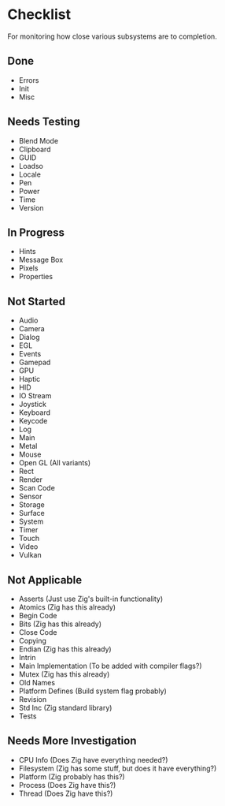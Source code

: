 # Checklist
For monitoring how close various subsystems are to completion.

## Done
* Errors
* Init
* Misc

## Needs Testing
* Blend Mode
* Clipboard
* GUID
* Loadso
* Locale
* Pen
* Power
* Time
* Version

## In Progress
* Hints
* Message Box
* Pixels
* Properties

## Not Started
* Audio
* Camera
* Dialog
* EGL
* Events
* Gamepad
* GPU
* Haptic
* HID
* IO Stream
* Joystick
* Keyboard
* Keycode
* Log
* Main
* Metal
* Mouse
* Open GL (All variants)
* Rect
* Render
* Scan Code
* Sensor
* Storage
* Surface
* System
* Timer
* Touch
* Video
* Vulkan

## Not Applicable
* Asserts (Just use Zig's built-in functionality)
* Atomics (Zig has this already)
* Begin Code
* Bits (Zig has this already)
* Close Code
* Copying
* Endian (Zig has this already)
* Intrin
* Main Implementation (To be added with compiler flags?)
* Mutex (Zig has this already)
* Old Names
* Platform Defines (Build system flag probably)
* Revision
* Std Inc (Zig standard library)
* Tests

## Needs More Investigation
* CPU Info (Does Zig have everything needed?)
* Filesystem (Zig has some stuff, but does it have everything?)
* Platform (Zig probably has this?)
* Process (Does Zig have this?)
* Thread (Does Zig have this?)